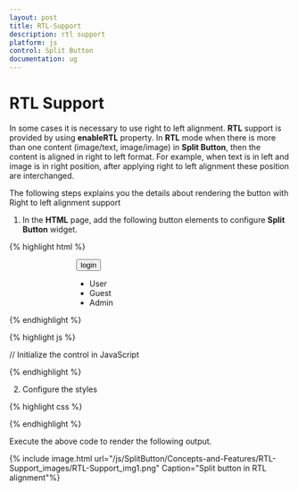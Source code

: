 ```yaml
---
layout: post
title: RTL-Support
description: rtl support
platform: js
control: Split Button
documentation: ug
---
```


# RTL Support

In some cases it is necessary to use right to left alignment. **RTL** support is provided by using **enableRTL** property. In **RTL** mode when there is more than one content (image/text, image/image) in **Split Button**, then the content is aligned in right to left format. For example, when text is in left and image is in right position, after applying right to left alignment these position are interchanged.

The following steps explains you the details about rendering the button with Right to left alignment support

1. In the **HTML** page, add the following button elements to configure **Split Button** widget.

{% highlight html %}

<div class="spltspan">
        <button id="spltbutton_rtl">login</button>
        <ul id="Ul11">
            <li><span>User</span></li>
            <li><span>Guest</span></li>
            <li><span>Admin</span></li>
        </ul>
 </div>

{% endhighlight %}


{% highlight js %}

// Initialize the control in JavaScript
     <script type="text/javascript">
            $(function () {
                $("#spltbutton_rtl").ejSplitButton({
                    //used to enable or disable RTL support for split button
                    enableRTL: true,
                    size: "small",
                    contentType: "textandimage",
                    showRoundedCorner: true,
                    targetID: "Ul11",
                    prefixIcon: "e-uiLight e-login"
                });
            });
    </script>

{% endhighlight %}


2. Configure the styles 

{% highlight css %}

   <style>
        .spltspan {
            margin-left: 120px;
        }
    </style>


{% endhighlight %}



Execute the above code to render the following output.

{% include image.html url="/js/SplitButton/Concepts-and-Features/RTL-Support_images/RTL-Support_img1.png" Caption="Split button in RTL alignment"%}

